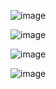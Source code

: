 ![image](https://user-images.githubusercontent.com/67142421/174329269-0ac26216-cd46-4701-bee5-3ba70015a099.png)

![image](https://user-images.githubusercontent.com/67142421/174329202-1582e3ea-f525-4ced-b2b5-5d21a0ec8de9.png)

![image](https://user-images.githubusercontent.com/67142421/174327721-c488da38-d63e-4810-8104-dc0e36b7370e.png)

![image](https://user-images.githubusercontent.com/67142421/174338298-b5f8d3bf-4b9e-4fd9-829b-d527f896cde8.png)
